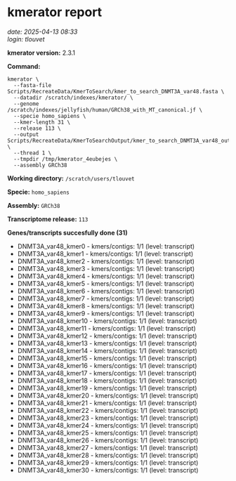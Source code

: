 # kmerator report
*date: 2025-04-13 08:33*  
*login: tlouvet*

**kmerator version:** 2.3.1

**Command:**

```
kmerator \
  --fasta-file Scripts/RecreateData/KmerToSearch/kmer_to_search_DNMT3A_var48.fasta \
  --datadir /scratch/indexes/kmerator/ \
  --genome /scratch/indexes/jellyfish/human/GRCh38_with_MT_canonical.jf \
  --specie homo_sapiens \
  --kmer-length 31 \
  --release 113 \
  --output Scripts/RecreateData/KmerToSearchOutput/kmer_to_search_DNMT3A_var48_output \
  --thread 1 \
  --tmpdir /tmp/kmerator_4eubejes \
  --assembly GRCh38
```

**Working directory:** `/scratch/users/tlouvet`

**Specie:** `homo_sapiens`

**Assembly:** `GRCh38`

**Transcriptome release:** `113`

**Genes/transcripts succesfully done (31)**

- DNMT3A_var48_kmer0 - kmers/contigs: 1/1 (level: transcript)
- DNMT3A_var48_kmer1 - kmers/contigs: 1/1 (level: transcript)
- DNMT3A_var48_kmer2 - kmers/contigs: 1/1 (level: transcript)
- DNMT3A_var48_kmer3 - kmers/contigs: 1/1 (level: transcript)
- DNMT3A_var48_kmer4 - kmers/contigs: 1/1 (level: transcript)
- DNMT3A_var48_kmer5 - kmers/contigs: 1/1 (level: transcript)
- DNMT3A_var48_kmer6 - kmers/contigs: 1/1 (level: transcript)
- DNMT3A_var48_kmer7 - kmers/contigs: 1/1 (level: transcript)
- DNMT3A_var48_kmer8 - kmers/contigs: 1/1 (level: transcript)
- DNMT3A_var48_kmer9 - kmers/contigs: 1/1 (level: transcript)
- DNMT3A_var48_kmer10 - kmers/contigs: 1/1 (level: transcript)
- DNMT3A_var48_kmer11 - kmers/contigs: 1/1 (level: transcript)
- DNMT3A_var48_kmer12 - kmers/contigs: 1/1 (level: transcript)
- DNMT3A_var48_kmer13 - kmers/contigs: 1/1 (level: transcript)
- DNMT3A_var48_kmer14 - kmers/contigs: 1/1 (level: transcript)
- DNMT3A_var48_kmer15 - kmers/contigs: 1/1 (level: transcript)
- DNMT3A_var48_kmer16 - kmers/contigs: 1/1 (level: transcript)
- DNMT3A_var48_kmer17 - kmers/contigs: 1/1 (level: transcript)
- DNMT3A_var48_kmer18 - kmers/contigs: 1/1 (level: transcript)
- DNMT3A_var48_kmer19 - kmers/contigs: 1/1 (level: transcript)
- DNMT3A_var48_kmer20 - kmers/contigs: 1/1 (level: transcript)
- DNMT3A_var48_kmer21 - kmers/contigs: 1/1 (level: transcript)
- DNMT3A_var48_kmer22 - kmers/contigs: 1/1 (level: transcript)
- DNMT3A_var48_kmer23 - kmers/contigs: 1/1 (level: transcript)
- DNMT3A_var48_kmer24 - kmers/contigs: 1/1 (level: transcript)
- DNMT3A_var48_kmer25 - kmers/contigs: 1/1 (level: transcript)
- DNMT3A_var48_kmer26 - kmers/contigs: 1/1 (level: transcript)
- DNMT3A_var48_kmer27 - kmers/contigs: 1/1 (level: transcript)
- DNMT3A_var48_kmer28 - kmers/contigs: 1/1 (level: transcript)
- DNMT3A_var48_kmer29 - kmers/contigs: 1/1 (level: transcript)
- DNMT3A_var48_kmer30 - kmers/contigs: 1/1 (level: transcript)
